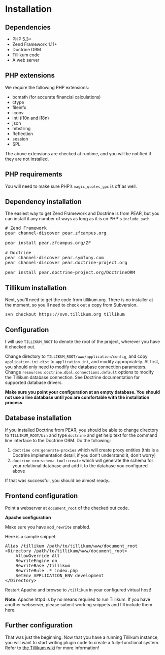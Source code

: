 Installation
============

Dependencies
------------

* PHP 5.3+
* Zend Framework 1.11+
* Doctrine ORM
* Tillikum code
* A web server

PHP extensions
--------------

We require the following PHP extensions:

* bcmath (for accurate financial calculations)
* ctype
* fileinfo
* iconv
* intl (l10n and i18n)
* json
* mbstring
* Reflection
* session
* SPL

The above extensions are checked at runtime, and you will be notified if they are not installed.

PHP requirements
----------------

You will need to make sure PHP’s `magic_quotes_gpc` is off as well.

Dependency installation
-----------------------

The easiest way to get Zend Framework and Doctrine is from PEAR, but you can install it any number of ways as long as it is on PHP's `include_path`.

<pre>
# Zend Framework
pear channel-discover pear.zfcampus.org

pear install pear.zfcampus.org/ZF

# Doctrine
pear channel-discover pear.symfony.com
pear channel-discover pear.doctrine-project.org

pear install pear.doctrine-project.org/DoctrineORM
</pre>

Tillikum installation
---------------------

Next, you’ll need to get the code from tillikum.org. There is no installer at the moment, so you'll need to check out a copy from Subversion.

<pre>
svn checkout https://svn.tillikum.org tillikum
</pre>

Configuration
-------------

I will use `TILLIKUM_ROOT` to denote the root of the project, wherever you have it checked out.

Change directory to `TILLIKUM_ROOT/www/application/config`, and copy `application.ini.dist` to `application.ini`, and modify appropriately. At first, you should only need to modify the database connection parameters. Change `resources.doctrine.dbal.connections.default` options to modify the Tillikum database connection. See Doctrine documentation for supported database drivers.

**Make sure you point your configuration at an empty database. You should not use a live database until you are comfortable with the installation process.**

Database installation
---------------------

If you installed Doctrine from PEAR, you should be able to change directory to `TILLIKUM_ROOT/bin` and type `doctrine` and get help text for the command line interface to the Doctrine ORM. Do the following:

1. `doctrine orm:generate-proxies` which will create proxy entities (this is a Doctrine implementation detail, if you don't understand it, don't worry)
2. `doctrine orm:schema-tool:create` which will generate the schema for your relational database and add it to the database you configured above

If that was successful, you should be almost ready…

Frontend configuration
----------------------

Point a webserver at `document_root` of the checked out code.

**Apache configuration**

Make sure you have `mod_rewrite` enabled.

Here is a sample snippet:

<pre>
Alias /tillikum /path/to/tillikum/www/document_root
&lt;Directory /path/to/tillikum/www/document_root&gt;
    AllowOverride All
    RewriteEngine on
    RewriteBase /tillikum
    RewriteRule .* index.php
    SetEnv APPLICATION_ENV development
&lt;/Directory&gt;
</pre>

Restart Apache and browse to `/tillikum` in your configured virtual host!

**Note:** Apache httpd is by no means required to run Tillikum. If you have
another webserver, please submit working snippets and I'll include them here.

Further configuration
---------------------

That was just the beginning. Now that you have a running Tillikum instance, you will want to start writing plugin code to create a fully-functional system. Refer to [the Tillikum wiki](http://github.com/tillikum/tillikum/wiki) for more information!
